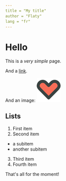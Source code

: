 ```yaml
---
title = "My title"
author = "Flaty"
lang = "fr"
---
```


# Hello

This is a *very simple* page.

And a [link](/page1/).

And an image: <img src="heart.svg" alt="heart" style="width: 2cm" />

## Lists

1. First item
2. Second item
  - a subitem
  - another subitem
3. Third item
4. Fourth item

That's all for the moment!
